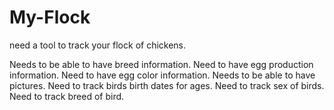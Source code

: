 # My-Flock

need a tool to track your flock of chickens.

Needs to be able to have breed information.
Need to have egg production information.
Need to have egg color information.
Needs to be able to have pictures.
Need to track birds birth dates for ages.
Need to track sex of birds.
Need to track breed of bird.
